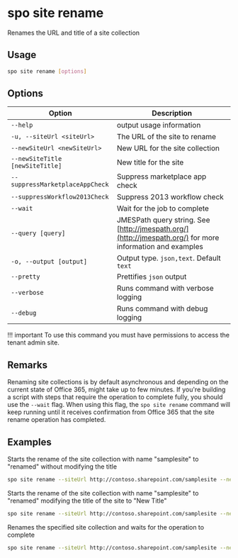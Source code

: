 # spo site rename

Renames the URL and title of a site collection

## Usage

```sh
spo site rename [options]
```

## Options

Option|Description
------|-----------
`--help`|output usage information
`-u, --siteUrl <siteUrl>`|The URL of the site to rename
`--newSiteUrl <newSiteUrl>`|New URL for the site collection
`--newSiteTitle [newSiteTitle]`|New title for the site
`--suppressMarketplaceAppCheck`|Suppress marketplace app check
`--suppressWorkflow2013Check`|Suppress 2013 workflow check
`--wait`|Wait for the job to complete
`--query [query]`|JMESPath query string. See [http://jmespath.org/](http://jmespath.org/) for more information and examples
`-o, --output [output]`|Output type. `json,text`. Default `text`
`--pretty`|Prettifies `json` output
`--verbose`|Runs command with verbose logging
`--debug`|Runs command with debug logging

!!! important
    To use this command you must have permissions to access the tenant admin site.

## Remarks

Renaming site collections is by default asynchronous and depending on the current state of Office 365, might take up to few minutes. If you're building a script with steps that require the operation to complete fully, you should use the `--wait` flag. When using this flag, the `spo site rename` command  will keep running until it receives confirmation from Office 365 that the site rename operation has completed.

## Examples

Starts the rename of the site collection with name "samplesite" to "renamed" without modifying the title

```sh
spo site rename --siteUrl http://contoso.sharepoint.com/samplesite --newSiteUrl http://contoso.sharepoint.com/renamed
```

Starts the rename of the site collection with name "samplesite" to "renamed" modifying the title of the site to "New Title"

```sh
spo site rename --siteUrl http://contoso.sharepoint.com/samplesite --newSiteUrl http://contoso.sharepoint.com/renamed --newSiteTitle "New Title"
```

Renames the specified site collection and waits for the operation to complete

```sh
spo site rename --siteUrl http://contoso.sharepoint.com/samplesite --newSiteUrl http://contoso.sharepoint.com/renamed --newSiteTitle "New Title" --wait
```
